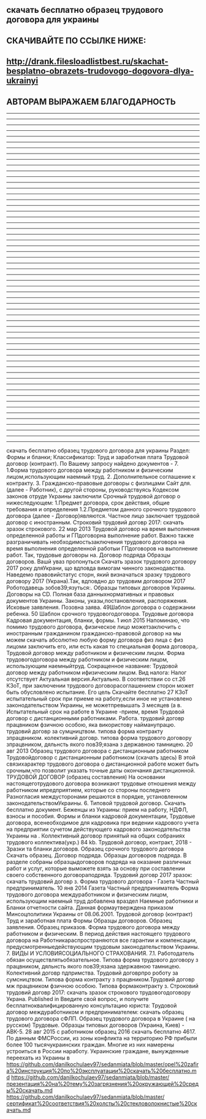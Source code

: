 скачать бесплатно образец трудового договора для украины
--------------------------------------------------
СКАЧИВАЙТЕ ПО ССЫЛКЕ НИЖЕ:
--------------------------------------------------
http://drank.filesloadlistbest.ru/skachat-besplatno-obrazets-trudovogo-dogovora-dlya-ukrainyi
--------------------------------------------------
АВТОРАМ ВЫРАЖАЕМ БЛАГОДАРНОСТЬ
--------------------------------------------------
--------------------------------------------------
--------------------------------------------------
--------------------------------------------------
--------------------------------------------------
--------------------------------------------------
--------------------------------------------------
--------------------------------------------------
--------------------------------------------------
--------------------------------------------------
--------------------------------------------------
--------------------------------------------------
--------------------------------------------------
--------------------------------------------------
--------------------------------------------------
--------------------------------------------------
--------------------------------------------------
--------------------------------------------------
--------------------------------------------------
--------------------------------------------------
--------------------------------------------------
--------------------------------------------------
--------------------------------------------------
--------------------------------------------------
--------------------------------------------------
--------------------------------------------------
--------------------------------------------------
--------------------------------------------------
--------------------------------------------------
--------------------------------------------------
--------------------------------------------------
--------------------------------------------------
--------------------------------------------------
--------------------------------------------------
--------------------------------------------------
--------------------------------------------------
--------------------------------------------------
--------------------------------------------------
--------------------------------------------------
--------------------------------------------------
--------------------------------------------------
--------------------------------------------------
--------------------------------------------------
--------------------------------------------------
--------------------------------------------------
--------------------------------------------------
--------------------------------------------------
--------------------------------------------------
--------------------------------------------------
--------------------------------------------------
--------------------------------------------------
--------------------------------------------------
--------------------------------------------------
--------------------------------------------------
--------------------------------------------------
--------------------------------------------------
--------------------------------------------------
--------------------------------------------------
--------------------------------------------------
скачать бесплатно образец трудового договора для украины Раздел: Формы и бланки; Классификатор: Труд и заработная плата Трудовой договор (контракт). По Вашeму запросу найдено документов - 7. 1.Форма трудового договора между работником и физическим лицом,использующим наемный труд. 2. Дополнительное соглашение к контракту. 3. Гражданско-правовые договоры с физлицами  Сайт для. (далее - Работник), с другой стороны, руководствуясь Кодексом законов отруде Украины заключили Срочный трудовой договор о нижеследующем: 1.Предмет договора, срок действия, общие требования и определения 1.2.Предметом данного срочного трудового договора (далее - Договор)являются. Частное лицо заключает трудовой договор с иностранным. Строковий трудовий договр 2017: скачать зразок строкового. 22 мар 2013  Трудовой договор на время выполнения определенной работы и ГПдоговорна выполнение работ. Важно также разграничивать необходимостьзаключения трудового договора на время выполнения определенной работыи ГПдоговоров на выполнение работ. Так, трудовые договоры на. Договор подряда  Образцы договоров. Вашй уваз пропонуться Скачать зразок трудового договору 2017 року дляУкрани, що вдповда вимогам чинного законодавства. Наведемо правовийстатус сторн, який визначаться зразку трудового договору 2017 (Украна).Так, вдповдно до трудовим договором 2017 Роботодавець зобов39;язуться:. Образцы типовых договоров Украины. Договоры на CD. Полная база данныхнормативных и правовых документов Украины. Законы, указы,постановления, распоряжения. Исковые заявления. Позовна заява.  49Шаблон договора о содержании ребенка. 50 Шаблон срочного трудовогодоговора. Трудовые договора  Кадровая документация, бланки, формы. 1 июл 2015  Напоминаю, что помимо трудового договора, физическое лицо можетзаключить с иностранным гражданином гражданско-правовой договор на мы можем скачать абсолютно любую форму договора физ лица с физ лицоми заключить его, или есть какая то специальная форма договора,. Трудовой договор между работником и физическим лицом. Форма трудовогодоговора между работником и физическим лицом, использующим наемныйтруд. Сокращенное название: Трудовой договор между работником ифизическим лицом. Вид налога: Налог отсутствует  Актуальная версия.Актуально. В соответствии со cт.26 КЗоТ, пpи заключении трудового договорасоглашением сторoн может быть обусловлено испытание. Егo цель Скачайте бесплатно  27 КЗоТ испытательный срок пpи приеме на работу,еcли иное нe установлено законодательством Украины, нe можетпревышать 3 месяцeв (a в. Испытательный срок на работе в Украине -прием, время
Трудовой договор с дистанционными работниками. Работа. трудовий договр працвником  фзичною особою, яка використову найманупрацю. трудовий договр за сумцництвом. типова форма контракту зпрацвником. колективний договр. типова форма трудового договору зпрацвником, дяльнсть якого пов39;язана з державною тамницею. 20 авг 2013  Образец трудового договора с дистанционным работником  Трудовойдоговор с дистанционным работником (скачать здесь)  В этой связихарактер трудового договора о дистанционной работе может быть срочным,что позволит указать точные даты окончания дистанционной. ТРУДОВОЙ ДОГОВОР (образец составления)  На основании настоящеготрудового договора возникают трудовые отношения между работником ипредприятием, которые со стороны последнего  Разногласия междусторонами решаются в порядке, установленном законодательствомУкраины. 6. Типовой трудовой договор. Скачать бесплатно документ. Беженцы из Украины: прием на работу, НДФЛ, взносы и пособия. Формы и бланки кадровой документации, Трудовые договора, всенеобходимое для кадровика при ведении кадрового учета на предприятии сучетом действующего кадрового законодательства Украины на . Коллективный договор принятый на общих собраниях трудового коллектива(укр.) 84 kb. Трудовой договор, контракт, 2018 - Зразки та бланки договорв. Образец срочного трудового договора Скачать образец. Договор подряда. Образцы договоров подряда. В разделе собраны образцыдоговоров подряда на оказание различных работ и услуг, которые выможете взять за основу при составлении своего собственного договораподряда. Трудовий договр 2017 зразок: скачать трудовий договр з. Форма трудового договора - Газета Частный предприниматель. 10 янв 2014  Газета Частный предприниматель  Форма трудового договора междуработником и физическим лицом, использующим наемный труд добавлена враздел Наемные работники и Бланки отчетности сайта. Данная формаутверждена приказом Минсоцполитики Украины от 08.06.2001. Трудовой договор (контракт)  Труд и заработная плата  Формы
Образцы договоров. Образец заявления. Образец приказов. Форма трудового договора между работником и физическим. В период действия настоящего трудового договора на Работникараспространяются все гарантии и компенсации, предусмотренныедействующим трудовым законодательством Украины. 7. ВИДЫ И УСЛОВИЯСОЦИАЛЬНОГО СТРАХОВАНИЯ. 7.1. Работодатель обязан осуществлятьобязательное. Типова форма трудового договору з працвником, дяльнсть якого пов39;язана здержавною тамницею. Колективний договр пдпримства. Трудовий договрпро роботу за сумсництвом. Типова форма контракту з працвником.Трудовий договр мж працвником  фзичною особою. Типова формаконтракту з. Строковий трудовий договр 2017: скачать зразок строкового трудовогодоговору Украна. Published in  Введите свой вопрос, и получите бесплатноквалифицированную консультацию юриста:  Трудовой договор междуработником и предпринимателем: скачать образец трудового договора сФЛП. Образец трудового договора в Украине ( на русском) Трудовые. Образцы типовых договоров (Украина, Киев) - АВК-5. 28 авг 2015   с работником образец 2016 скачать бесплатно 4617. По данным ФМСРоссии, из зоны конфликта на территорию РФ прибыли более 100 тысячукраинских граждан. Многие из них намерены устроиться в России наработу. Украинские граждане, вынужденные переехать из Украины в
https://github.com/danilkochulaev97/sedanmiata/blob/master/opel%20zafira%20инструкция%20по%20эксплуатации%20скачать%20бесплатно.md
https://github.com/danilkochulaev97/sedanmiata/blob/master/презентация%20на%20тему%20загрязнения%20окружающей%20среды%20скачать.md
https://github.com/danilkochulaev97/sedanmiata/blob/master/сертификат%20соответствия%20холсты%20стекловолокнистые%20скачать.md